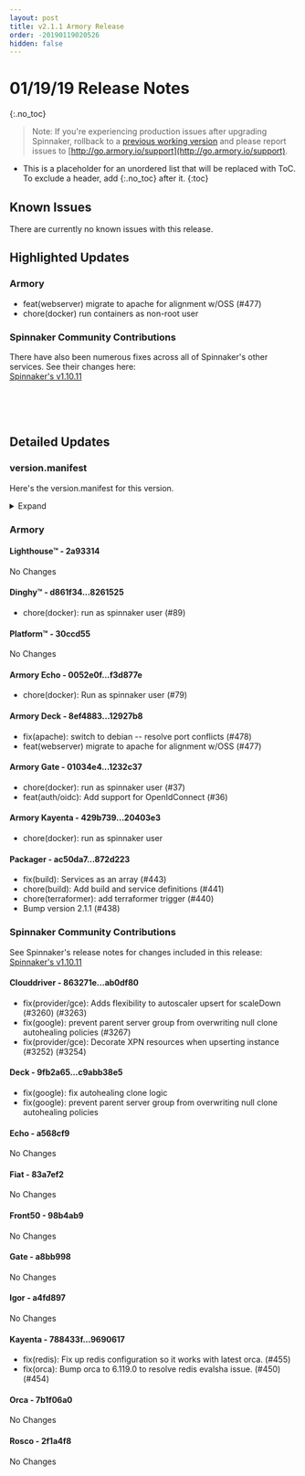 ```yaml
---
layout: post
title: v2.1.1 Armory Release
order: -20190119020526
hidden: false
---
```


# 01/19/19 Release Notes
{:.no_toc}

> Note: If you're experiencing production issues after upgrading Spinnaker, rollback to a [previous working version](http://docs.armory.io/admin-guides/troubleshooting/#i-upgraded-spinnaker-and-it-is-no-longer-responding-how-do-i-rollback) and please report issues to [http://go.armory.io/support](http://go.armory.io/support).

* This is a placeholder for an unordered list that will be replaced with ToC. To exclude a header, add {:.no_toc} after it.
{:toc}


## Known Issues
There are currently no known issues with this release.

## Highlighted Updates
### Armory
 - feat(webserver) migrate to apache for alignment w/OSS (#477)
 - chore(docker) run containers as non-root user
 

<!--- A quick summary of what's changed with Armory -->

###  Spinnaker Community Contributions
There have also been numerous fixes across all of Spinnaker's other services. See their changes here:  
[Spinnaker's v1.10.11](https://www.spinnaker.io/community/releases/versions/1-10-11-changelog)  

<br><br><br>
## Detailed Updates

### version.manifest
Here's the version.manifest for this version.
<details><summary>Expand</summary>
<pre class="highlight">
<code>export jenkins_build_number=2584
export packager_version=872d223
export oss_release_type=stable
export armoryspinnaker_version=2.1.1-rc2584
export armoryspinnaker_version_manifest_url=https://s3-us-west-2.amazonaws.com/armory-web/install/release/armoryspinnaker-v2.1.1-rc2584-version.manifest
export fiat_version=release-1.10.x-83a7ef2
export front50_version=release-1.10.x-98b4ab9
export igor_version=release-1.10.x-a4fd897
export rosco_version=release-1.10.x-2f1a4f8
export clouddriver_version=release-1.10.x-ab0df80
export spinnaker_monitoring_version=release-1.10.x-4a87d20
export lighthouse_version=2a93314
export barometer_version=64a613c
export configurator_version=master-0db688c
export dinghy_version=master-8261525
export platform_version=master-30ccd55
export gate_armory_version=1232c37-release-1.10.x-a8bb998
export gate_version=release-1.10.x-a8bb998
export echo_armory_version=f3d877e-release-1.10.x-a568cf9
export echo_version=release-1.10.x-a568cf9
export kayenta_armory_version=20403e3-release-1.10.x-9690617
export kayenta_version=release-1.10.x-9690617
export orca_armory_version=62da02c-release-1.10.x-7b1f06a0
export orca_version=release-1.10.x-7b1f06a0
export deck_armory_version=12927b8-release-1.10.x-c9abb38e5
export deck_version=release-1.10.x-c9abb38e5
export deck_artifacts_url=https://s3-us-west-2.amazonaws.com/armory-artifacts/spinnaker/deck/spinnaker-deck-release-1.10.x-c9abb38e5.tgz
export OSS_VERSION=version-2.5.7
export OSS_GIT_HASH=c9abb38e5
export OSS_BRANCH=release-1.10.x
export TAGGED_IMAGE=armory/deck:2.5.7-c9abb38e5-b558-12927b8
export SERVICE_REPO=deck
export SERVICE_VERSION=2.5.7
export SERVICE_BRANCH=release-1.10.x
export SERVICE_HASH=c9abb38e5</code>
</pre>
</details>



### Armory
#### Lighthouse&trade; - 2a93314
No Changes

#### Dinghy&trade; - d861f34...8261525
 - chore(docker): run as spinnaker user (#89)

#### Platform&trade; - 30ccd55
No Changes

#### Armory Echo  - 0052e0f...f3d877e
 - chore(docker): Run as spinnaker user (#79)

#### Armory Deck  - 8ef4883...12927b8
 - fix(apache): switch to debian -- resolve port conflicts (#478)
 - feat(webserver) migrate to apache for alignment w/OSS (#477)

#### Armory Gate  - 01034e4...1232c37
 - chore(docker): run as spinnaker user (#37)
 - feat(auth/oidc): Add support for OpenIdConnect (#36)

#### Armory Kayenta  - 429b739...20403e3
 - chore(docker): run as spinnaker user

#### Packager - ac50da7...872d223
 - fix(build): Services as an array (#443)
 - chore(build): Add build and service definitions (#441)
 - chore(terraformer): add terraformer trigger (#440)
 - Bump version 2.1.1 (#438)


###  Spinnaker Community Contributions
See Spinnaker's release notes for changes included in this release:
[Spinnaker's v1.10.11](https://www.spinnaker.io/community/releases/versions/1-10-11-changelog)

#### Clouddriver  - 863271e...ab0df80
 - fix(provider/gce): Adds flexibility to autoscaler upsert for scaleDown (#3260) (#3263)
 - fix(google): prevent parent server group from overwriting null clone autohealing policies (#3267)
 - fix(provider/gce): Decorate XPN resources when upserting instance (#3252) (#3254)

#### Deck  - 9fb2a65...c9abb38e5
 - fix(google): fix autohealing clone logic
 - fix(google): prevent parent server group from overwriting null clone autohealing policies

#### Echo  - a568cf9
No Changes

#### Fiat  - 83a7ef2
No Changes

#### Front50  - 98b4ab9
No Changes

#### Gate  - a8bb998
No Changes

#### Igor  - a4fd897
No Changes

#### Kayenta  - 788433f...9690617
 - fix(redis): Fix up redis configuration so it works with latest orca. (#455)
 - fix(orca): Bump orca to 6.119.0 to resolve redis evalsha issue. (#450) (#454)

#### Orca  - 7b1f06a0
No Changes

#### Rosco  - 2f1a4f8
No Changes
